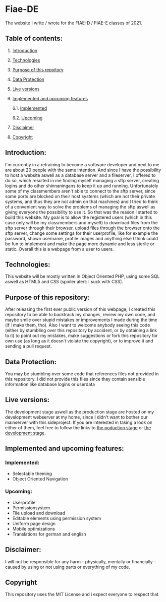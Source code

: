 # Fiae-DE
The website I write / wrote for the FIAE-D / FIAE-E classes of 2021.

## Table of contents:
1. [Introduction](#introduction)

2. [Technologies](#technologies)

3. [Purpose of this repoitory](#purpose-of-this-repository)

4. [Data Protection](#data-protection)

5. [Live versions](#live-versions)

6. [Implemented and upcoming features](#implemented-and-upcoming-features)

    6.1. [Implemented](#implemented)

    6.2. [Upcoming](#upcoming)

7. [Disclaimer](#disclaimer)

8. [Copyright](#copyright)

## Introduction:
I'm currently in a retraining to become a software developer and next to me are about 20 people with the same intention. And since I have the possibility to host a website aswell as a database server and a fileserver, I offered to do so, which resulted in me finding myself managing a sftp server, creating logins and do other shinnaningans to keep it up and running. Unfortunately some of my classmembers aren't able to connect to the sftp server, since some ports are blocked on their host systems (which are not their private systems, and thus they are not admin on that machines) and I tried to think of a convenient way to solve the problems of managing the sftp aswell as giving everyone the possibility to use it. So that was the reason I started to build this website. My goal is to allow the registered users (which in this case only will be my classmembers and myself) to download files from the sftp server through their browser, upload files through the browser onto the sftp server, change some settings for their userprofile, like for example the password, shown username, profile images and anything else I think could be fun to implement and make the page more dynamic and less sterile or static. Overall this is a webpage from a user to users.

## Technologies:
This website will be mostly written in Object Oriented PHP, using some SQL aswell as HTML5 and CSS (spoiler alert: I suck with CSS).

## Purpose of this repository:
After releasing the first ever public version of this webpage, I created this repository to be able to backtrack my changes, review my own code, and maybe smile over stupid mistakes or improvements I made during the time (if I make them, tho). Also I want to welcome anybody seeing this code (either by stumbling over this repository by accident, or by obtaining a link to it) to point out my mistakes, make suggestions or fork this repository for own use (as long as it doesn't violate the copyright), or to improve it and sending a pull request.

## Data Protection:
You may be stumbling over some code that references files not provided in this repository. I did not provide this files since they contain sensible information like database logins or userdata

## Live versions:
The development stage aswell as the production stage are hosted on my development webserver at my home, since I didn't want to bother our mainserver with this sideproject. If you are interested in taking a look on either of them, feel free to follow the links to [the poduction stage](https://fiaede.dasnasu.bitbite.dev) or [the development stage](https://dasnasu.bitbite.dev).

## Implemented and upcoming features:
### Implemented:
* Selectable theming
* Object Oriented Navigation

### Upcoming:
* Userprofile
* Permissionsystem
* File upload and download
* Editable elements using permission system
* Uniform page design
* Mobile optimizations
* Translations for german and english

## Disclaimer:
I will not be responsible for any harm - physically, mentally or financially - caused by using or not using parts or everything of my code.

## Copyright
This repository uses the MIT License and i expect everyone to respect that.
